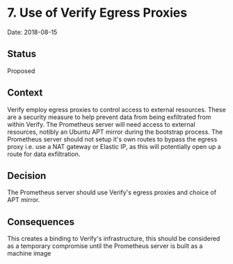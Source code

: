 # 7. Use of Verify Egress Proxies

Date: 2018-08-15

## Status

Proposed

## Context

Verify employ egress proxies to control access to external resources.
These are a security measure to help prevent data from being exfiltrated from within Verify.
The Prometheus server will need access to external resources, notibly an Ubuntu APT mirror during the bootstrap process.
The Prometheus server should not setup it's own routes to bypass the egress proxy i.e. use a NAT gateway or Elastic IP, as this will potentially open up a route for data exfiltration.

## Decision

The Prometheus server should use Verify's egress proxies and choice of APT mirror.

## Consequences

This creates a binding to Verify's infrastructure, this should be considered as a temporary compromise until the Prometheus server is built as a machine image
